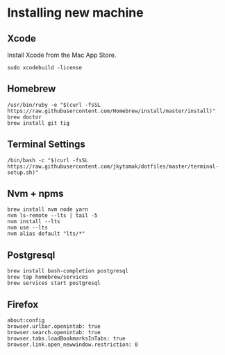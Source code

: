 # Installing new machine

## Xcode

Install Xcode from the Mac App Store.

    sudo xcodebuild -license

## Homebrew

    /usr/bin/ruby -e "$(curl -fsSL https://raw.githubusercontent.com/Homebrew/install/master/install)"
    brew doctor
    brew install git tig

## Terminal Settings

    /bin/bash -c "$(curl -fsSL https://raw.githubusercontent.com/jkytomak/dotfiles/master/terminal-setup.sh)"

## Nvm + npms

    brew install nvm node yarn
    nvm ls-remote --lts | tail -5
    nvm install --lts
    nvm use --lts
    nvm alias default "lts/*"

## Postgresql

    brew install bash-completion postgresql
    brew tap homebrew/services
    brew services start postgresql

## Firefox

    about:config
    browser.urlbar.openintab: true
    browser.search.openintab: true
    browser.tabs.loadBookmarksInTabs: true
    browser.link.open_newwindow.restriction: 0
